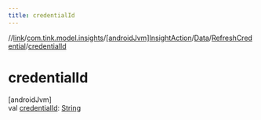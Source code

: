 ```yaml
---
title: credentialId
---
```

//[link](../../../../../index.html)/[com.tink.model.insights](../../../index.html)/[[androidJvm]InsightAction](../../index.html)/[Data](../index.html)/[RefreshCredential](index.html)/[credentialId](credential-id.html)



# credentialId



[androidJvm]\
val [credentialId](credential-id.html): [String](https://kotlinlang.org/api/latest/jvm/stdlib/kotlin/-string/index.html)




